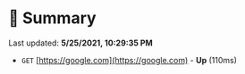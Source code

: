 # 📖 Summary
Last updated: **5/25/2021, 10:29:35 PM**

- `GET` [https://google.com](https://google.com) - **Up** (110ms)
